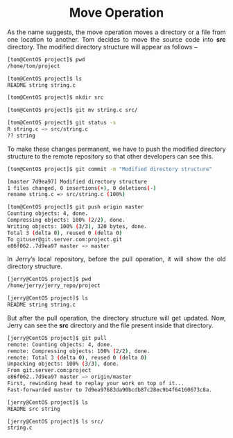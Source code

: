 <div align="justify">

# <div align="center">Move Operation</div>

As the name suggests, the move operation moves a directory or a file from one location to another. Tom decides to move the source code into __src__ directory. The modified directory structure will appear as follows −

```bash
[tom@CentOS project]$ pwd
/home/tom/project

[tom@CentOS project]$ ls
README string string.c

[tom@CentOS project]$ mkdir src

[tom@CentOS project]$ git mv string.c src/

[tom@CentOS project]$ git status -s
R string.c −> src/string.c
?? string
```

To make these changes permanent, we have to push the modified directory structure to the remote repository so that other developers can see this.

```bash
[tom@CentOS project]$ git commit -m "Modified directory structure"

[master 7d9ea97] Modified directory structure
1 files changed, 0 insertions(+), 0 deletions(-)
rename string.c => src/string.c (100%)

[tom@CentOS project]$ git push origin master
Counting objects: 4, done.
Compressing objects: 100% (2/2), done.
Writing objects: 100% (3/3), 320 bytes, done.
Total 3 (delta 0), reused 0 (delta 0)
To gituser@git.server.com:project.git
e86f062..7d9ea97 master −> master
```

In Jerry’s local repository, before the pull operation, it will show the old directory structure.

```bash
[jerry@CentOS project]$ pwd
/home/jerry/jerry_repo/project

[jerry@CentOS project]$ ls
README string string.c
```

But after the pull operation, the directory structure will get updated. Now, Jerry can see the __src__ directory and the file present inside that directory.

```bash
[jerry@CentOS project]$ git pull
remote: Counting objects: 4, done.
remote: Compressing objects: 100% (2/2), done.
remote: Total 3 (delta 0), reused 0 (delta 0)
Unpacking objects: 100% (3/3), done.
From git.server.com:project
e86f062..7d9ea97 master −> origin/master
First, rewinding head to replay your work on top of it...
Fast-forwarded master to 7d9ea97683da90bcdb87c28ec9b4f64160673c8a.

[jerry@CentOS project]$ ls
README src string

[jerry@CentOS project]$ ls src/
string.c
```

</div>
